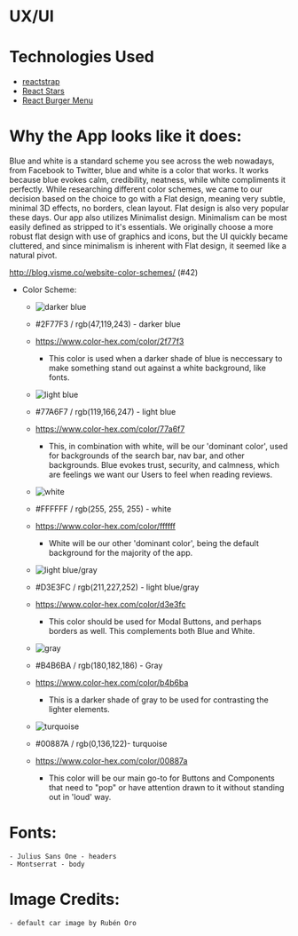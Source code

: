 # UX/UI

# Technologies Used
- [reactstrap](https://reactstrap.github.io)
- [React Stars](https://www.npmjs.com/package/react-stars)
- [React Burger Menu](https://github.com/negomi/react-burger-menu)

# Why the App looks like it does:
Blue and white is a standard scheme you see across the web nowadays, from Facebook to Twitter, blue and white is a color that works. It works because blue evokes calm, credibility, neatness, while white compliments it perfectly. While researching different color schemes, we came to our decision based on the choice to go with a Flat design, meaning very subtle, minimal 3D effects, no borders, clean layout. Flat design is also very popular these days.
Our app also utilizes Minimalist design. Minimalism can be most easily defined as stripped to it's essentials. We originally choose a more robust flat design with use of graphics and icons, but the UI quickly became cluttered, and since minimalism is inherent with Flat design, it seemed like a natural pivot. 

http://blog.visme.co/website-color-schemes/ (#42)

* Color Scheme:
    - ![darker blue](https://www.beautycolorcode.com/2F77F3.png)
    - #2F77F3 / rgb(47,119,243) - darker blue
    - https://www.color-hex.com/color/2f77f3
        - This color is used when a darker shade of blue is neccessary to make something stand out against a white background, like fonts.

    

    - ![light blue](https://www.beautycolorcode.com/77a6f7.png)
    - #77A6F7 / rgb(119,166,247) - light blue
    - https://www.color-hex.com/color/77a6f7
        - This, in combination with white, will be our 'dominant color', used for backgrounds of the search bar, nav bar, and other backgrounds. Blue evokes trust, security, and calmness, which are feelings we want our Users to feel when reading reviews.



    - ![white](https://www.beautycolorcode.com/FFFFFF.png)
    - #FFFFFF / rgb(255, 255, 255) - white
    - https://www.color-hex.com/color/ffffff
        - White will be our other 'dominant color', being the default background for the majority of the app.
    
    
    
    - ![light blue/gray](https://www.beautycolorcode.com/D3E3FC.png)
    - #D3E3FC / rgb(211,227,252) - light blue/gray
    - https://www.color-hex.com/color/d3e3fc
        - This color should be used for Modal Buttons, and perhaps borders as well. This complements both Blue and White.
    
    
    
    - ![gray](https://www.beautycolorcode.com/B4B6BA.png)
    - #B4B6BA / rgb(180,182,186) - Gray
    - https://www.color-hex.com/color/b4b6ba
        - This is a darker shade of gray to be used for contrasting the lighter elements.
    
    
    
    - ![turquoise](https://www.beautycolorcode.com/00887a.png)
    - #00887A / rgb(0,136,122)- turquoise
    - https://www.color-hex.com/color/00887a
        - This color will be our main go-to for Buttons and Components that need to "pop" or have attention drawn to it without standing out in 'loud' way. 

# Fonts:
    - Julius Sans One - headers
    - Montserrat - body

# Image Credits:
    - default car image by Rubén Oro
